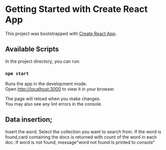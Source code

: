 # Getting Started with Create React App

This project was bootstrapped with [Create React App](https://github.com/facebook/create-react-app).

## Available Scripts

In the project directory, you can run:

### `npm start`

Runs the app in the development mode.\
Open [http://localhost:3000](http://localhost:3000) to view it in your browser.

The page will reload when you make changes.\
You may also see any lint errors in the console.
## Data insertion;

Insert the word.
Select the collection you want to search from.
If the word is found,card containing the docs is returned with count of the word in each doc.
If word is not found, message"word not found is printed to console"
